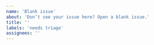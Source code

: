 ```yaml
---
name: 'Blank issue'
about: 'Don’t see your issue here? Open a blank issue.'
title: ''
labels: 'needs triage'
assignees: ''
---
```

